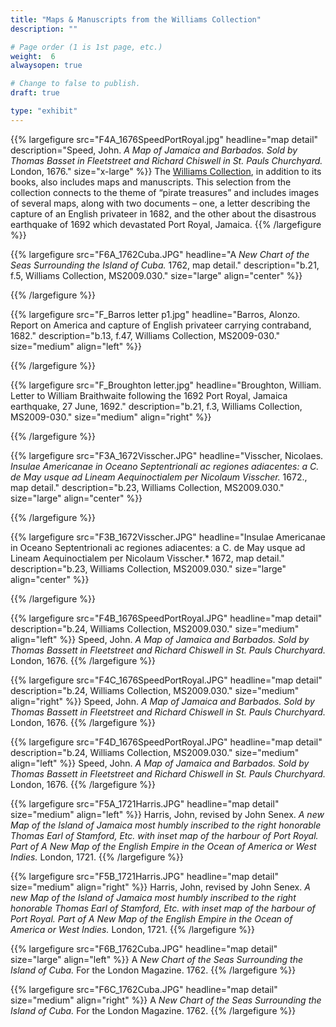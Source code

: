 ```yaml
---
title: "Maps & Manuscripts from the Williams Collection"
description: ""

# Page order (1 is 1st page, etc.)
weight:  6
alwaysopen: true

# Change to false to publish.
draft: true

type: "exhibit"
---
```


{{% largefigure src="F4A_1676SpeedPortRoyal.jpg"
                headline="map detail"
                description="Speed, John. *A Map of Jamaica and Barbados. Sold by Thomas Basset in Fleetstreet and Richard Chiswell in St. Pauls Churchyard.* London, 1676."
                size="x-large" %}}
The [Williams Collection](http://hdl.handle.net/2345/1022), in addition to its books, also includes maps and manuscripts. This selection from the collection connects to the theme of “pirate treasures” and includes images of several maps, along with two documents – one, a letter describing the capture of an English privateer in 1682, and the other about the disastrous earthquake of 1692 which devastated Port Royal, Jamaica.
{{% /largefigure %}}

{{% largefigure src="F6A_1762Cuba.JPG"
                headline="A *New Chart of the Seas Surrounding the Island of Cuba.* 1762, map detail."
                description="b.21, f.5, Williams Collection, MS2009.030." 
                size="large" align="center" %}}
      		
{{% /largefigure %}}

{{% largefigure src="F_Barros letter p1.jpg"
                headline="Barros, Alonzo. Report on America and capture of English privateer carrying contraband, 1682."
                description="b.13, f.47, Williams Collection, MS2009-030."				
                size="medium"
                align="left" %}}

{{% /largefigure %}}

{{% largefigure src="F_Broughton letter.jpg"
                headline="Broughton, William. Letter to William Braithwaite following the 1692 Port Royal, Jamaica earthquake, 27 June, 1692."
				description="b.21, f.3, Williams Collection, MS2009-030."
                size="medium"
                align="right" %}}

{{% /largefigure %}}

{{% largefigure src="F3A_1672Visscher.JPG"
                headline="Visscher, Nicolaes. *Insulae Americanae in Oceano Septentrionali ac regiones adiacentes: a C. de May usque ad Lineam Aequinoctialem  per Nicolaum Visscher.* 1672., map detail."
                description="b.23, Williams Collection, MS2009.030." 
                size="large" align="center" %}}
			
{{% /largefigure %}}

{{% largefigure src="F3B_1672Visscher.JPG"
                headline="Insulae Americanae in Oceano Septentrionali ac regiones adiacentes: a C. de May usque ad Lineam Aequinoctialem  per Nicolaum Visscher.* 1672, map detail."
                description="b.23, Williams Collection, MS2009.030." 
                size="large" align="center" %}}
			
{{% /largefigure %}}

{{% largefigure src="F4B_1676SpeedPortRoyal.JPG"
                headline="map detail"
				description="b.24, Williams Collection, MS2009.030."
                size="medium"
                align="left" %}}
Speed, John. *A Map of Jamaica and Barbados. Sold by Thomas Bassett in Fleetstreet and Richard Chiswell in St. Pauls Churchyard.* London, 1676. 
{{% /largefigure %}}

{{% largefigure src="F4C_1676SpeedPortRoyal.JPG"
                headline="map detail"
				description="b.24, Williams Collection, MS2009.030."
                size="medium"
                align="right" %}}
Speed, John. *A Map of Jamaica and Barbados. Sold by Thomas Bassett in Fleetstreet and Richard Chiswell in St. Pauls Churchyard.* London, 1676.
{{% /largefigure %}}

{{% largefigure src="F4D_1676SpeedPortRoyal.JPG"
                headline="map detail"
				description="b.24, Williams Collection, MS2009.030."
                size="medium"
                align="left" %}}
Speed, John. *A Map of Jamaica and Barbados. Sold by Thomas Bassett in Fleetstreet and Richard Chiswell in St. Pauls Churchyard.* London, 1676.
{{% /largefigure %}}

{{% largefigure src="F5A_1721Harris.JPG"
                headline="map detail"
                size="medium"
                align="left" %}}
Harris, John, revised by John Senex. *A new Map of the Island of Jamaica most humbly inscribed to the right honorable Thomas Earl of Stamford, Etc. with inset map of the harbour of Port Royal. Part of A New Map of the English Empire in the Ocean of America or West Indies.* London, 1721.
{{% /largefigure %}}

{{% largefigure src="F5B_1721Harris.JPG"
                headline="map detail"
                size="medium"
                align="right" %}}
Harris, John, revised by John Senex. *A new Map of the Island of Jamaica most humbly inscribed to the right honorable Thomas Earl of Stamford, Etc. with inset map of the harbour of Port Royal. Part of A New Map of the English Empire in the Ocean of America or West Indies.* London, 1721.
{{% /largefigure %}}

{{% largefigure src="F6B_1762Cuba.JPG"
                headline="map detail"
                size="large"
                align="left" %}}
A *New Chart of the Seas Surrounding the Island of Cuba.* For the London Magazine. 1762.
{{% /largefigure %}}

{{% largefigure src="F6C_1762Cuba.JPG"
                headline="map detail"
                size="medium"
                align="right" %}}
A *New Chart of the Seas Surrounding the Island of Cuba.* For the London Magazine. 1762.
{{% /largefigure %}}
